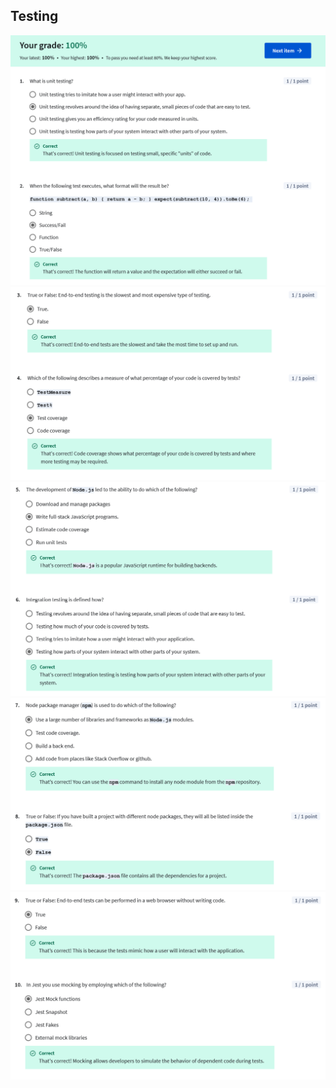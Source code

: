 ## Testing

![](/learning/meta-front-end-developer-professional-certificate/C2-Programming-with-Javascript/Module4/assessment-testing/ss1.png)
![](/learning/meta-front-end-developer-professional-certificate/C2-Programming-with-Javascript/Module4/assessment-testing/ss2.png)
![](/learning/meta-front-end-developer-professional-certificate/C2-Programming-with-Javascript/Module4/assessment-testing/ss3.png)
![](/learning/meta-front-end-developer-professional-certificate/C2-Programming-with-Javascript/Module4/assessment-testing/ss4.png)
![](/learning/meta-front-end-developer-professional-certificate/C2-Programming-with-Javascript/Module4/assessment-testing/ss5.png)